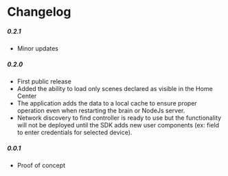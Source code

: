 Changelog
=========

##### 0.2.1
- Minor updates

##### 0.2.0
- First public release
- Added the ability to load only scenes declared as visible in the Home Center
- The application adds the data to a local cache to ensure proper operation even when restarting the brain or NodeJs server.
- Network discovery to find controller is ready to use but the functionality will not be deployed until the SDK adds new user components (ex: field to enter credentials for selected device).

##### 0.0.1
- Proof of concept